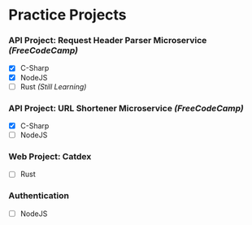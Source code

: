 # Practice Projects

### API Project: Request Header Parser Microservice *(FreeCodeCamp)*
- [x] C-Sharp
- [x] NodeJS
- [ ] Rust *(Still Learning)*

### API Project: URL Shortener Microservice *(FreeCodeCamp)*
- [x] C-Sharp
- [ ] NodeJS

### Web Project: Catdex 
- [ ] Rust

### Authentication
- [ ] NodeJS